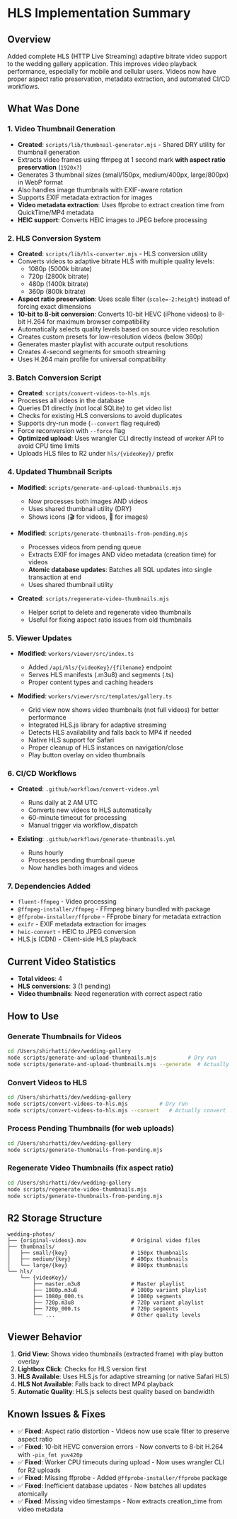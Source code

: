 # HLS Implementation Summary

## Overview
Added complete HLS (HTTP Live Streaming) adaptive bitrate video support to the wedding gallery application. This improves video playback performance, especially for mobile and cellular users. Videos now have proper aspect ratio preservation, metadata extraction, and automated CI/CD workflows.

## What Was Done

### 1. Video Thumbnail Generation
- **Created**: `scripts/lib/thumbnail-generator.mjs` - Shared DRY utility for thumbnail generation
- Extracts video frames using ffmpeg at 1 second mark **with aspect ratio preservation** (`1920x?`)
- Generates 3 thumbnail sizes (small/150px, medium/400px, large/800px) in WebP format
- Also handles image thumbnails with EXIF-aware rotation
- Supports EXIF metadata extraction for images
- **Video metadata extraction**: Uses ffprobe to extract creation time from QuickTime/MP4 metadata
- **HEIC support**: Converts HEIC images to JPEG before processing

### 2. HLS Conversion System
- **Created**: `scripts/lib/hls-converter.mjs` - HLS conversion utility
- Converts videos to adaptive bitrate HLS with multiple quality levels:
  - 1080p (5000k bitrate)
  - 720p (2800k bitrate)
  - 480p (1400k bitrate)
  - 360p (800k bitrate)
- **Aspect ratio preservation**: Uses scale filter (`scale=-2:height`) instead of forcing exact dimensions
- **10-bit to 8-bit conversion**: Converts 10-bit HEVC (iPhone videos) to 8-bit H.264 for maximum browser compatibility
- Automatically selects quality levels based on source video resolution
- Creates custom presets for low-resolution videos (below 360p)
- Generates master playlist with accurate output resolutions
- Creates 4-second segments for smooth streaming
- Uses H.264 main profile for universal compatibility

### 3. Batch Conversion Script
- **Created**: `scripts/convert-videos-to-hls.mjs`
- Processes all videos in the database
- Queries D1 directly (not local SQLite) to get video list
- Checks for existing HLS conversions to avoid duplicates
- Supports dry-run mode (`--convert` flag required)
- Force reconversion with `--force` flag
- **Optimized upload**: Uses wrangler CLI directly instead of worker API to avoid CPU time limits
- Uploads HLS files to R2 under `hls/{videoKey}/` prefix

### 4. Updated Thumbnail Scripts
- **Modified**: `scripts/generate-and-upload-thumbnails.mjs`
  - Now processes both images AND videos
  - Uses shared thumbnail utility (DRY)
  - Shows icons (🎬 for videos, 📸 for images)

- **Modified**: `scripts/generate-thumbnails-from-pending.mjs`
  - Processes videos from pending queue
  - Extracts EXIF for images AND video metadata (creation time) for videos
  - **Atomic database updates**: Batches all SQL updates into single transaction at end
  - Uses shared thumbnail utility

- **Created**: `scripts/regenerate-video-thumbnails.mjs`
  - Helper script to delete and regenerate video thumbnails
  - Useful for fixing aspect ratio issues from old thumbnails

### 5. Viewer Updates
- **Modified**: `workers/viewer/src/index.ts`
  - Added `/api/hls/{videoKey}/{filename}` endpoint
  - Serves HLS manifests (.m3u8) and segments (.ts)
  - Proper content types and caching headers

- **Modified**: `workers/viewer/src/templates/gallery.ts`
  - Grid view now shows video thumbnails (not full videos) for better performance
  - Integrated HLS.js library for adaptive streaming
  - Detects HLS availability and falls back to MP4 if needed
  - Native HLS support for Safari
  - Proper cleanup of HLS instances on navigation/close
  - Play button overlay on video thumbnails

### 6. CI/CD Workflows
- **Created**: `.github/workflows/convert-videos.yml`
  - Runs daily at 2 AM UTC
  - Converts new videos to HLS automatically
  - 60-minute timeout for processing
  - Manual trigger via workflow_dispatch

- **Existing**: `.github/workflows/generate-thumbnails.yml`
  - Runs hourly
  - Processes pending thumbnail queue
  - Now handles both images and videos

### 7. Dependencies Added
- `fluent-ffmpeg` - Video processing
- `@ffmpeg-installer/ffmpeg` - FFmpeg binary bundled with package
- `@ffprobe-installer/ffprobe` - FFprobe binary for metadata extraction
- `exifr` - EXIF metadata extraction for images
- `heic-convert` - HEIC to JPEG conversion
- HLS.js (CDN) - Client-side HLS playback

## Current Video Statistics
- **Total videos**: 4
- **HLS conversions**: 3 (1 pending)
- **Video thumbnails**: Need regeneration with correct aspect ratio

## How to Use

### Generate Thumbnails for Videos
```bash
cd /Users/shirhatti/dev/wedding-gallery
node scripts/generate-and-upload-thumbnails.mjs          # Dry run
node scripts/generate-and-upload-thumbnails.mjs --generate  # Actually generate
```

### Convert Videos to HLS
```bash
cd /Users/shirhatti/dev/wedding-gallery
node scripts/convert-videos-to-hls.mjs          # Dry run
node scripts/convert-videos-to-hls.mjs --convert   # Actually convert
```

### Process Pending Thumbnails (for web uploads)
```bash
cd /Users/shirhatti/dev/wedding-gallery
node scripts/generate-thumbnails-from-pending.mjs
```

### Regenerate Video Thumbnails (fix aspect ratio)
```bash
cd /Users/shirhatti/dev/wedding-gallery
node scripts/regenerate-video-thumbnails.mjs
node scripts/generate-thumbnails-from-pending.mjs
```

## R2 Storage Structure
```
wedding-photos/
├── {original-videos}.mov              # Original video files
├── thumbnails/
│   ├── small/{key}                    # 150px thumbnails
│   ├── medium/{key}                   # 400px thumbnails
│   └── large/{key}                    # 800px thumbnails
└── hls/
    └── {videoKey}/
        ├── master.m3u8                # Master playlist
        ├── 1080p.m3u8                 # 1080p variant playlist
        ├── 1080p_000.ts               # 1080p segments
        ├── 720p.m3u8                  # 720p variant playlist
        ├── 720p_000.ts                # 720p segments
        └── ...                        # Other quality levels
```

## Viewer Behavior
1. **Grid View**: Shows video thumbnails (extracted frame) with play button overlay
2. **Lightbox Click**: Checks for HLS version first
3. **HLS Available**: Uses HLS.js for adaptive streaming (or native Safari HLS)
4. **HLS Not Available**: Falls back to direct MP4 playback
5. **Automatic Quality**: HLS.js selects best quality based on bandwidth

## Known Issues & Fixes
- ✅ **Fixed**: Aspect ratio distortion - Videos now use scale filter to preserve aspect ratio
- ✅ **Fixed**: 10-bit HEVC conversion errors - Now converts to 8-bit H.264 with `-pix_fmt yuv420p`
- ✅ **Fixed**: Worker CPU timeouts during upload - Now uses wrangler CLI for R2 uploads
- ✅ **Fixed**: Missing ffprobe - Added `@ffprobe-installer/ffprobe` package
- ✅ **Fixed**: Inefficient database updates - Now batches all updates atomically
- ✅ **Fixed**: Missing video timestamps - Now extracts creation_time from video metadata
